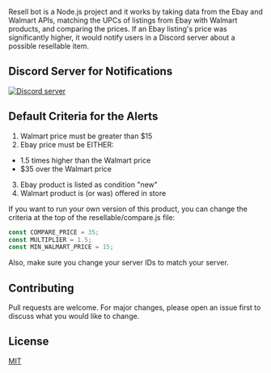 Resell bot is a Node.js project and it works by taking data from the Ebay and Walmart APIs, matching the UPCs of listings from Ebay with Walmart products, and comparing the prices. If an Ebay listing's price was significantly higher, it would notify users in a Discord server about a possible resellable item.

## Discord Server for Notifications
<a href="https://discord.gg/DeSKEJgkQh"><img src="https://img.shields.io/discord/848696206691663892?color=5865F2&logo=discord&logoColor=white" alt="Discord server" /></a>

## Default Criteria for the Alerts
1) Walmart price must be greater than $15
2) Ebay price must be EITHER:
- 1.5 times higher than the Walmart price
- $35 over the Walmart price
3) Ebay product is listed as condition "new"
4) Walmart product is (or was) offered in store

If you want to run your own version of this product, you can change the criteria at the top of the resellable/compare.js file:
```javascript
const COMPARE_PRICE = 35;
const MULTIPLIER = 1.5;
const MIN_WALMART_PRICE = 15;
```
Also, make sure you change your server IDs to match your server.

## Contributing
Pull requests are welcome. For major changes, please open an issue first to discuss what you would like to change.

## License
[MIT](https://choosealicense.com/licenses/mit/)
